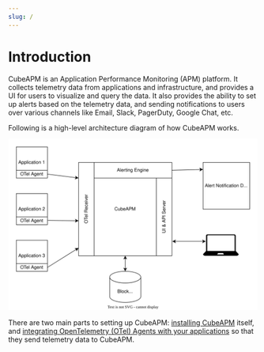 ```yaml
---
slug: /
---
```


# Introduction

CubeAPM is an Application Performance Monitoring (APM) platform. It collects telemetry data from applications and infrastructure, and provides a UI for users to visualize and query the data. It also provides the ability to set up alerts based on the telemetry data, and sending notifications to users over various channels like Email, Slack, PagerDuty, Google Chat, etc.

Following is a high-level architecture diagram of how CubeAPM works.

![CubeAPM Architecture](/img/architecture.svg)

There are two main parts to setting up CubeAPM: [installing CubeAPM](./Installation/01_install/01_install.md) itself, and [integrating OpenTelemetry (OTel) Agents with your applications](./instrumentation/instrumentation.md) so that they send telemetry data to CubeAPM.

